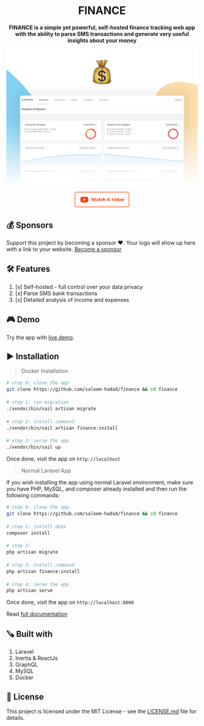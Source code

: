 <h1 align="center">FINANCE</h1>

<p align="center">
  <b>FINANCE is a simple yet powerful, self-hosted finance tracking web app with the ability to parse SMS transactions and generate very useful insights about your money</b>
</p>

<p align="center"><img src="./public/images/finance.jpg" /></p>
<p align="center"><a href="#" target="__blank"><img height="40" src="./public/images/video.png" /></a></p>

## 💰 Sponsors
Support this project by becoming a sponsor ❤️. Your logo will show up here with a link to your website. [Become a sponsor](https://opencollective.com/larecipe)

## 🛠 Features

1. [x] Self-hosted - full control over your data privacy 
2. [x] Parse SMS bank transactions
3. [x] Detailed analysis of income and expenses 

## 🎮 Demo

Try the app with [live demo](https://finance-demo.saleem.dev/).

## ▶️ Installation 

> Docker Installation

```bash
# step 0: clone the app
git clone https://github.com/saleem-hadad/finance && cd finance

# step 1: run migration
./vendor/bin/sail artisan migrate

# step 2: install command
./vendor/bin/sail artisan finance:install

# step 3: serve the app
./vendor/bin/sail up
```

Once done, visit the app on `http://localhost`


> Normal Laravel App

If you wish installing the app using normal Laravel environment, make sure you have PHP, MySQL, and composer already installed and then run the following commands:

```bash
# step 0: clone the app
git clone https://github.com/saleem-hadad/finance && cd finance

# step 1: install deps
composer install

# step 2: 
php artisan migrate

# step 3: install command
php artisan finance:install

# step 4: serve the app
php artisan serve
```

Once done, visit the app on `http://localhost:8000`


Read [full documentation](https://finance-demo.saleem.dev/docs)

## 🪚 Built with

1. Laravel
2. Inertia & ReactJs
3. GraphQL
4. MySQL
5. Docker

## 🔖 License

This project is licensed under the MIT License - see the [LICENSE.md](https://github.com/saleem-hadad/finance/blob/main/LICENSE) file for details.
